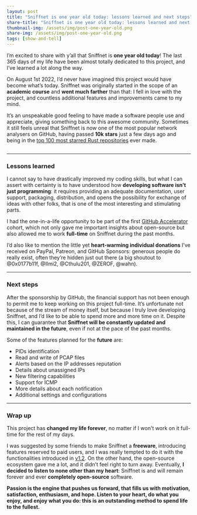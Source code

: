 ```yaml
---
layout: post
title: "Sniffnet is one year old today: lessons learned and next steps"
share-title: "Sniffnet is one year old today: lessons learned and next steps"
thumbnail-img: /assets/img/post-one-year-old.png
share-img: /assets/img/post-one-year-old.png
tags: [show-and-tell]
---
```


I’m excited to share with y’all that Sniffnet is **one year old today**!
The last 365 days of my life have been almost totally dedicated to this project, and I’ve learned a lot along the way.

On August 1st 2022, I’d never have imagined this project would have become what’s today.
Sniffnet was originally started in the scope of an **academic course** and **went much farther** than that: I fell in love with the project, and countless additional features and improvements came to my mind.

It’s an unspeakable good feeling to have made a software people use and appreciate, giving something back to this awesome community.
Sometimes it still feels unreal that Sniffnet is now one of the most popular network analysers on GitHub, having passed **10k stars** just a few days ago and being in the [top 100 most starred Rust repositories](https://github.com/EvanLi/Github-Ranking/blob/master/Top100/Rust.md) ever made.

<div align="center">
<img alt="" src="{{ 'assets/img/post-one-year-old.png' | relative_url }}"/>
</div>

<hr>

### **Lessons learned**

I cannot say to have drastically improved my coding skills, but what I can assert with certainty is to have understood how **developing software isn’t just programming**: it requires providing an adequate documentation, user support, packaging, distribution, and opens the possibility for exchange of ideas with other folks, that is one of the most interesting and stimulating parts.

I had the one-in-a-life opportunity to be part of the first [GitHub Accelerator](https://accelerator.github.com) cohort, which not only gave me important insights about open-source but also allowed me to work **full-time** on Sniffnet during the past months.

I’d also like to mention the little yet **heart-warming individual donations** I’ve received on PayPal, Patreon, and GitHub Sponsors: generous people do really exist, often they’re hidden just out there (a big shoutout to @0x0177b11f, @Ilmi2, @Cthulu201, @ZEROF, @wahn).

<hr>

### Next steps

After the sponsorship by GitHub, the financial support has not been enough to permit me to keep working on this project full-time.
It’s unfortunate not because of the stream of money itself, but because I truly love developing Sniffnet, and I’d like to be able to spend more and more time on it.
Despite this, I can guarantee that **Sniffnet will be constantly updated and maintained in the future**, even if not at the pace of the past months.

Some of the features planned for the **future** are:
- PIDs identification
- Read and write of PCAP files
- Alerts based on the IP addresses reputation
- Details about unassigned IPs
- New filtering capabilities
- Support for ICMP
- More details about each notification
- Additional settings and configurations

<hr>

### Wrap up

This project has **changed my life forever**, no matter if I won't work on it full-time for the rest of my days.

I was suggested by some friends to make Sniffnet a **freeware**, introducing features reserved to paid users, and I was really tempted to do it with the functionalities introduced in [v1.2](https://github.com/GyulyVGC/sniffnet/releases/tag/v1.2.0).
On the other hand, the open-source ecosystem gave me a lot, and it didn’t feel right to turn away.
Eventually, **I decided to listen to none other than my heart**: Sniffnet is and will remain forever and ever **completely open-source** software.

**Passion is the engine that pushes us forward, that fills us with motivation, satisfaction, enthusiasm, and hope.
Listen to your heart, do what you enjoy, and enjoy what you do: this is an outstanding method to spend life to the fullest.**